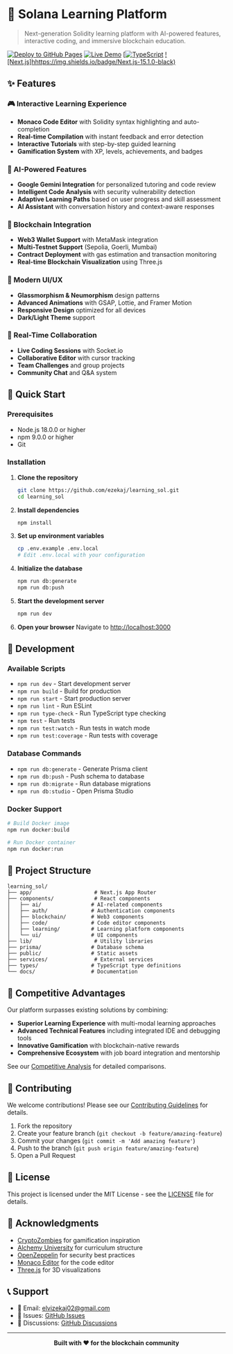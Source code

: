 # 🚀 Solana Learning Platform

> Next-generation Solidity learning platform with AI-powered features, interactive coding, and immersive blockchain education.

[![Deploy to GitHub Pages](https://github.com/ezekaj/learning_sol/actions/workflows/deploy.yml/badge.svg)](https://github.com/ezekaj/learning_sol/actions/workflows/deploy.yml)
[![Live Demo](https://img.shields.io/badge/Live%20Demo-Visit%20Site-blue)](https://ezekaj.github.io/learning_sol)
[[![TypeScript](https://img.shields.io/badge/TypeScript-100%25-blue)](https://www.typescriptlang.org/)
[![Next.js]hhttps://img.shields.io/badge/Next.js-15.1.0-black)](https://nextjs.org/)

## ✨ Features

### 🎮  Interactive Learning Experience
- **Monaco Code Editor** with Solidity syntax highlighting and auto-completion
- **Real-time Compilation** with instant feedback and error detection
- **Interactive Tutorials** with step-by-step guided learning
- **Gamification System** with XP, levels, achievements, and badges

### 🤖 AI-Powered Features
- **Google Gemini Integration** for personalized tutoring and code review
- **Intelligent Code Analysis** with security vulnerability detection
- **Adaptive Learning Paths** based on user progress and skill assessment
- **AI Assistant** with conversation history and context-aware responses

### 🌆 Blockchain Integration
- **Web3 Wallet Support** with MetaMask integration
- **Multi-Testnet Support** (Sepolia, Goerli, Mumbai)
- **Contract Deployment** with gas estimation and transaction monitoring
- **Real-time Blockchain Visualization** using Three.js

### 🎨 Modern UI/UX
- **Glassmorphism & Neumorphism** design patterns
- **Advanced Animations** with GSAP, Lottie, and Framer Motion
- **Responsive Design** optimized for all devices
- **Dark/Light Theme** support

### 🔄 Real-Time Collaboration
- **Live Coding Sessions** with Socket.io
- **Collaborative Editor** with cursor tracking
- **Team Challenges** and group projects
- **Community Chat** and Q&A system

## 🚀 Quick Start

### Prerequisites
- Node.js 18.0.0 or higher
- npm 9.0.0 or higher
- Git

### Installation

1. **Clone the repository**
   ```bash
   git clone https://github.com/ezekaj/learning_sol.git
   cd learning_sol
   ```

2. **Install dependencies**
   ```bash
   npm install
   ```

3. **Set up environment variables**
   ```bash
   cp .env.example .env.local
   # Edit .env.local with your configuration
   ```

4. **Initialize the database**
   ```bash
   npm run db:generate
   npm run db:push
   ```

5. **Start the development server**
   ```bash
   npm run dev
   ```

6. **Open your browser**
   Navigate to [http://localhost:3000](http://localhost:3000)

## 🐠 Development

### Available Scripts

- `npm run dev` - Start development server
- `npm run build` - Build for production
- `npm run start` - Start production server
- `npm run lint` - Run ESLint
- `npm run type-check` - Run TypeScript type checking
- `npm test` - Run tests
- `npm run test:watch` - Run tests in watch mode
- `npm run test:coverage` - Run tests with coverage

### Database Commands

- `npm run db:generate` - Generate Prisma client
- `npm run db:push` - Push schema to database
- `npm run db:migrate` - Run database migrations
- `npm run db:studio` - Open Prisma Studio

### Docker Support

```bash
# Build Docker image
npm run docker:build

# Run Docker container
npm run docker:run
```

## 📁 Project Structure

```
learning_sol/
├── app/                    # Next.js App Router
├── components/             # React components
│   ├── ai/                # AI-related components
│   ├── auth/              # Authentication components
│   ├── blockchain/        # Web3 components
│   ├── code/              # Code editor components
│   ├── learning/          # Learning platform components
│   └── ui/                # UI components
├── lib/                    # Utility libraries
├── prisma/                # Database schema
├── public/                # Static assets
├── services/               # External services
├── types/                 # TypeScript type definitions
└── docs/                  # Documentation
```

## 🎉️ Competitive Advantages

Our platform surpasses existing solutions by combining:

- **Superior Learning Experience** with multi-modal learning approaches
- **Advanced Technical Features** including integrated IDE and debugging tools
- **Innovative Gamification** with blockchain-native rewards
- **Comprehensive Ecosystem** with job board integration and mentorship

See our [Competitive Analysis](docs/competitive-analysis.md) for detailed comparisons.

## 🤥 Contributing

We welcome contributions! Please see our [Contributing Guidelines](CONTRIBUTING.md) for details.

1. Fork the repository
2. Create your feature branch (`git checkout -b feature/amazing-feature`)
3. Commit your changes (`git commit -m 'Add amazing feature'`)
4. Push to the branch (`git push origin feature/amazing-feature`)
5. Open a Pull Request

## 📄 License

This project is licensed under the MIT License - see the [LICENSE](LICENSE) file for details.

## 🙏 Acknowledgments

- [CryptoZombies](https://cryptozombies.io/) for gamification inspiration
- [Alchemy University](https://university.alchemy.com/) for curriculum structure
- [OpenZeppelin](https://openzeppelin.com/) for security best practices
- [Monaco Editor](https://microsoft.github.io/monaco-editor/) for the code editor
- [Three.js](https://threejs.org/) for 3D visualizations

## 📞 Support

- 📧 Email: [elvizekaj02@gmail.com](mailto:elvizekaj02@gmail.com)
- 🐛 Issues: [GitHub Issues](https://github.com/ezekaj/learning_sol/issues)
- 💬 Discussions: [GitHub Discussions](https://github.com/ezekaj/learning_sol/discussions)

---

<div align="center">
  <strong>Built with ❤️ for the blockchain community</strong>
</div>